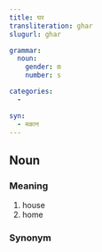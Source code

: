 ```yaml
---
title: घर
transliteration: ghar
slugurl: ghar

grammar:
  noun:
    gender: m
    number: s

categories:
  - 

syn: 
  - मकान
---
```

## Noun
### Meaning
1. house
2. home

### Synonym
<syn :syn="syn"></syn>